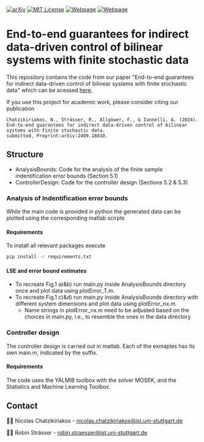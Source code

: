 <!-- PROJECT SHIELDS -->
[![arXiv][arxiv-shield]][arxiv-url]
[![MIT License][license-shield]][license-url]
[![Webpage][webpage-shield-NC]][webpage-url-NC]
[![Webpage][webpage-shield-RS]][webpage-url-RS]

# End-to-end guarantees for indirect data-driven control of bilinear systems with finite stochastic data
This repository contains the code from our paper "End-to-end guarantees for indirect data-driven control of bilinear systems with finite stochastic data" which can be acessed [here](https://arxiv.org/abs/2409.18010). 

If you use this project for academic work, please consider citing our publication 

    Chatzikiriakos, N., Strässer, R., Allgöwer, F., & Iannelli, A. (2024). 
    End-to-end guarantees for indirect data-driven control of bilinear systems with finite stochastic data. 
    submitted, Preprint:arXiv:2409.18010.

## Structure
- AnalysisBounds: Code for the analysis of the finite sample indentification error bounds (Section 5.1)
- ControllerDesign: Code for the controller design (Sections 5.2 & 5.3) 

### Analysis of Indentification error bounds
While the main code is provided in python the generated data can be plotted using the corresponding matlab scirpts 
#### Requirements
To install all relevant packages execute 
```bash 
pip install -r requirements.txt
```
#### LSE and error bound estimates
- To recreate Fig.1 a)&b) run main.py inside AnalysisBounds directory once and plot data using plotError_T.m.
- To recreate Fig.1 c)&d) run main.py inside AnalysisBounds directory with different system dimensions and plot data using plotError_nx.m.
  - Name strings in plotError_nx.m need to be adjusted based on the choices in main.py, i.e., to resemble the ones in the data directory

### Controller design  
The controller design is carried out in matlab. Each of the exmaples has its own main.m, indicated by the suffix.
#### Requirements 
The code uses the YALMIB toolbox with the solver MOSEK, and the Statistics and Machine Learning Toolbox.
## Contact
🧑‍💻 Nicolas Chatzikiriakos - [nicolas.chatzikiriakos@ist.uni-stuttgart.de](mailto:nicolas.chatzikiriakos@ist.uni-stuttgart.de)

🧑‍💻 Robin Strässer - [robin.straesser@ist.uni-stuttgart.de](mailto:robin.straesser@ist.uni-stuttgart.de)


[license-shield]: https://img.shields.io/badge/License-MIT-T?style=flat&color=blue
[license-url]: https://github.com/col-tasas/2024-bilinear-end-to-end/blob/main/LICENSE
[webpage-shield-NC]: https://img.shields.io/badge/Webpage-Nicolas%20Chatzikiriakos-T?style=flat&logo=codementor&color=green
[webpage-url-NC]: https://nchatzikiriakos.github.io
[webpage-shield-RS]: https://img.shields.io/badge/Webpage-Robin%20Strässer-T?style=flat&logo=codementor&color=green
[webpage-url-RS]: https://www.ist.uni-stuttgart.de/institute/team/Straesser/
[arxiv-shield]: https://img.shields.io/badge/arXiv-2409.18010-t?style=flat&logo=arxiv&logoColor=white&color=red
[arxiv-url]: https://arxiv.org/abs/2409.18010
[researchgate-shield-NC]: https://img.shields.io/badge/ResearchGate-Nicolas%20Chatzikiriakos-T?style=flat&logo=researchgate&color=darkgreen
[researchgate-url-NC]: https://www.researchgate.net/profile/Nicolas-Chatzikiriakos
[researchgate-shield-RS]: https://img.shields.io/badge/ResearchGate-Robin%20Strässer-T?style=flat&logo=researchgate&color=darkgreen
[researchgate-url-RS]: https://www.researchgate.net/profile/Robin-Straesser


